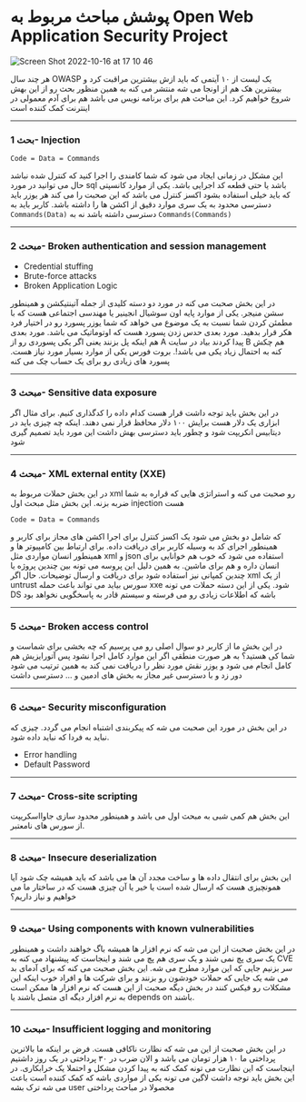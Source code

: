 # پوشش مباحث مربوط به Open Web Application Security Project


![Screen Shot 2022-10-16 at 17 10 46](https://user-images.githubusercontent.com/8413604/196038658-5cb36772-6955-432c-b4be-34e69dee86ab.png)

هر چند سال OWASP یک لیست از ۱۰ آیتمی که باید ازش بیشترین مراقبت کرد و بیشترین هک هم از اونجا می شه منتشر می کنه به همین منظور بحث رو از این بهش شروع خواهیم کرد. این مباحث هم برای برنامه نویس می باشد هم برای آدم معمولی در اینترنت کمک کننده است

---
### بحث 1- Injection
```
Code = Data = Commands
```
این مشکل در زمانی ایجاد می شود که شما کامندی را اجرا کنید که کنترل شده نباشد حال می توانید در مورد sql باشد یا حتی قطعه کد اجرایی باشد. یکی از موارد کانسپتی که باید خیلی استفاده بشود اکسز کنترل می باشد که این صحبت را می کند هر یوزر باید دسترسی محدود به یک سری موارد دقیق از اکشن ها را داشته باشد.
کاربر باید به `Commands(Data)` دسترسی داشته باشد نه به `Commands(Commands)` ‍ 

---
### مبحث 2-  Broken authentication and session management
- Credential stuffing
- Brute-force attacks
- Broken Application Logic

در این بخش صحبت می کنه در مورد دو دسته کلیدی از جمله آتینتیکشن و همینطور سشن منیجر. یکی از موارد پایه اون سوشیال انجینیر یا مهندسی اجتماعی هست که با مطمئن کردن شما نسبت به یک موضوع می خواهد که شما یوزر پسورد رو در اختیار فرد هکر قرار بدهید. مورد بعدی حدس زدن پسورد هست که اوتوماتیک می باشد. مورد بعدی هم اینکه پل بزنند یعنی اگر یکی پسوردی رو از A پیدا کردند بیاد در سایت B هم چکش کنه به احتمال زیاد یکی می باشد!.
بروت فورس یکی از موارد بسیار مورد نیاز هست. پسورد های زیادی رو برای یک حساب چک می کنه

---
### مبحث 3- Sensitive data exposure

در این بخش باید توجه داشت قرار هست کدام داده را کدگذاری کنیم. برای مثال اگر ابزاری یک دلار هست برایش ۱۰۰ دلار محافظ قرار نمی دهند. اینکه چه چیزی باید در دیتابیس انکریپت شود و چطور باید دسترسی بهش داشت این مورد باید تصمیم گیری شود

---
### مبحث 4-  XML external entity (XXE)
در این بخش حملات مربوط به xml رو صحبت می کنه و استراتژی هایی که قراره به شما ضربه بزنه. این بخش مثل مبحث اول injection هست 
```
Code = Data = Commands
```
که شامل دو بخش می شود یک اکسز کنترل برای اجرا اکشن های مجاز برای کاربر و همینطور اجرای کد به وسیله کاربر برای دریافت داده. برای ارتباط بین کامپیوتر ها و همینطور انسان مواردی مثل xml و json استفاده می شود که خوب هم خوانایی برای انسان داره و هم برای ماشین. به همین دلیل این پروسه می تونه بین چندین پروژه یا چندین کمپانی نیز استفاده شود برای دریافت و ارسال توضیحات. حال اگر xml از یک untrust سورس بیاید می تواند باعث حمله xxe شود. یکی از این دسته حملات می تونه DS باشه که اطلاعات زیادی رو می فرسته و سیستم قادر به پاسخگویی نخواهد بود

---
### مبحث 5- Broken access control
در این بخش ما از کاربر دو سوال اصلی رو می پرسیم که چه بخشی برای شماست و شما کی هستید؟ به هر صورت منطقی اگر این موارد کامل اجرا نشود پس آتورایزیش هم کامل انجام می شود و یوزر نقش مورد نظر را دریافت نمی کند به همین ترتیب می شود دور زد و با دسترسی غیر مجاز به بخش های ادمین و ... دسترسی داشت

---
### مبحث 6- Security misconfiguration
در این بخش در مورد این صحبت می شه که پیکربندی اشتباه انجام می گردد. چیزی که نباید به فردا که نباید داده شود.

- Error handling
- Default Password

---
### مبحث 7- Cross-site scripting

این بخش هم کمی شبی به مبحث اول می باشد و همینطور محدود سازی جاوااسکریپت از سورس های نامعتبر.

---
### مبحث 8- Insecure deserialization

این بخش برای انتقال داده ها و ساخت مجدد آن ها می باشد که باید همیشه چک شود آیا همونچیزی هست که ارسال شده است یا خیر یا آن چیزی هست که در ساختار ما می خواهیم و نیاز داریم؟

---
### مبحث 9- Using components with known vulnerabilities
در این بخش صحبت از این می شه که نرم افزار ها همیشه باگ خواهند داشت و همینطور یک سری پچ نمی شند و یک سری هم پچ می شند و اینجاست که پیشنهاد می کنه به CVE سر بزنیم جایی که این موارد مطرح می شه. این بخش صحبت می کنه که برای آدمای بد می شه یک جایی که حملات خودشون رو بزنند و برای شرکت ها و افراد خوب اینکه این مشکلات رو فیکس کنند
در بخش دیگه صحبت از این هست که نرم افزار ها ممکن است به نرم افزار دیگه ای متصل باشند یا depends on باشند.

---
### مبحث 10- Insufficient logging and monitoring
در این بخش صحبت از این می شه که نظارت ناکافی هست. فرض بر اینکه ما بالاترین پرداختی ما ۱۰ هزار تومان می باشد و الان ضرب در ۳۰ پرداختی در یک روز داشتیم اینجاست که این نظارت می تونه کمک کنه به پیدا کردن مشکل و احتملا یک خرابکاری. در این بخش باید توجه داشت لاگین می تونه یکی از مواردی باشه که کمک کننده است باعث می شه ترک بشه user مخصولا در مباحث پرداختی
